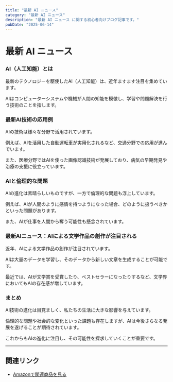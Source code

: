 ```yaml
---
title: "最新 AI ニュース"
category: "最新 AI ニュース"
description: "最新 AI ニュース に関する初心者向けブログ記事です。"
pubDate: "2025-06-14"
---
```


# 最新 AI ニュース

### AI（人工知能）とは
最新のテクノロジーを駆使したAI（人工知能）は、近年ますます注目を集めています。

AIはコンピューターシステムや機械が人間の知能を模倣し、学習や問題解決を行う技術のことを指します。



### 最新AI技術の応用例
AIの技術は様々な分野で活用されています。

例えば、AIを活用した自動運転車が実用化されるなど、交通分野での応用が進んでいます。

また、医療分野ではAIを使った画像認識技術が発展しており、病気の早期発見や治療の支援に役立っています。



### AIと倫理的な問題
AIの進化は素晴らしいものですが、一方で倫理的な問題も浮上しています。

例えば、AIが人間のように感情を持つようになった場合、どのように扱うべきかといった問題があります。

また、AIが仕事を人間から奪う可能性も懸念されています。



### 最新AIニュース：AIによる文学作品の創作が注目される
近年、AIによる文学作品の創作が注目されています。

AIは大量のデータを学習し、そのデータから新しい文章を生成することが可能です。

最近では、AIが文学賞を受賞したり、ベストセラーになったりするなど、文学界においてもAIの存在感が増しています。



### まとめ
AI技術の進化は目覚ましく、私たちの生活に大きな影響を与えています。

倫理的な問題や社会的な変化といった課題も存在しますが、AIは今後さらなる発展を遂げることが期待されています。

これからもAIの進化に注目し、その可能性を探求していくことが重要です。



---

## 関連リンク

- [Amazonで関連商品を見る](https://www.amazon.co.jp/s?k=%E6%9C%80%E6%96%B0+AI+%E3%83%8B%E3%83%A5%E3%83%BC%E3%82%B9&tag=autowritehubai-22)
